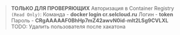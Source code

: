 > **ТОЛЬКО ДЛЯ ПРОВЕРЯЮЩИХ**
> Авторизация в Container Registry `(Read Only)`:
> Команда - **docker login cr.selcloud.ru**
> Логин - **token**
> Пароль - **CRgAAAAAF0BhHp7mZ42awvN0id-mlt2LSg9CVLXL**
> TODO: Удалить пользователя после хакатона
